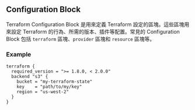 ## Configuration Block

Terraform Configuration Block 是用來定義 Terraform 設定的區塊。這些區塊用來設定 Terraform 的行為、所需的版本、插件等配置。常見的 Configuration Block 包括 `terraform` 區塊、`provider` 區塊和 `resource` 區塊等。

### Example

```shell
terraform {
  required_version = ">= 1.8.0, < 2.0.0"
  backend "s3" {
    bucket = "my-terraform-state"
    key    = "path/to/my/key"
    region = "us-west-2"
  }
}
```